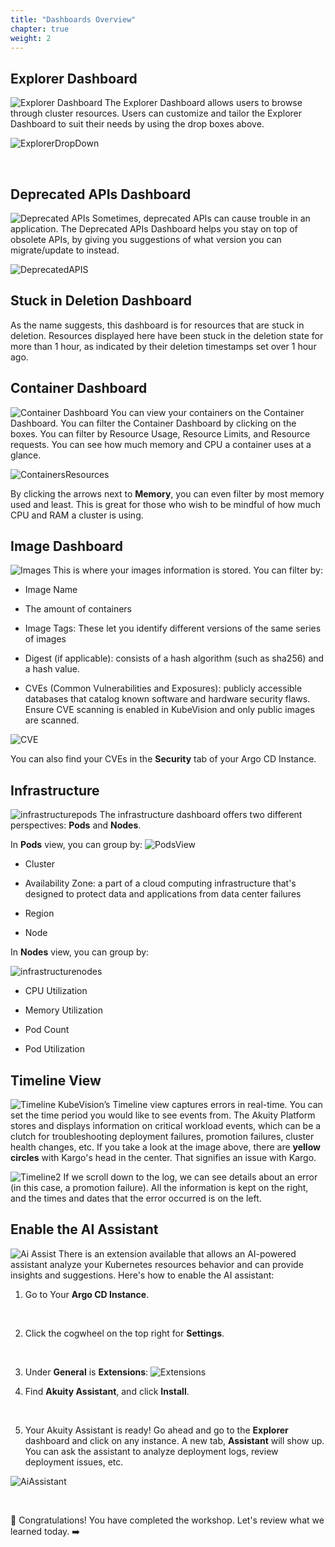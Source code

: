 ```yaml
---
title: "Dashboards Overview"
chapter: true
weight: 2
---
```



## Explorer Dashboard 
![Explorer Dashboard](../../static/images/KubeVisionExplorer.png)
The Explorer Dashboard allows users to browse through cluster resources. Users can customize and tailor the Explorer Dashboard to suit their needs by using the drop boxes above.

![ExplorerDropDown](../../static/images/KubeVisionExplorer2.png)

<br>

## Deprecated APIs Dashboard 
![Deprecated APIs](../../static/images/KubeVisionDeprecatedApis.png)
Sometimes, deprecated APIs can cause trouble in an application. The Deprecated APIs Dashboard helps you stay on top of obsolete APIs, by giving you suggestions of what version you can migrate/update to instead.

![DeprecatedAPIS](../../static/images/KubeVisionDeprecatedAPIs2.png)

## Stuck in Deletion Dashboard
As the name suggests, this dashboard is for resources that are stuck in deletion. Resources displayed here have been stuck in the deletion state for more than 1 hour, as indicated by their deletion timestamps set over 1 hour ago.

## Container Dashboard
![Container Dashboard](../../static/images/KubeVisionContainers.png)
You can view your containers on the Container Dashboard. You can filter the Container Dashboard by clicking on the boxes. You can filter by Resource Usage, Resource Limits, and Resource requests. You can see how much memory and CPU a container uses at a glance.

![ContainersResources](../../static/images/KubeVisionContainersResource.png)

By clicking the arrows next to **Memory**, you can even filter by most memory used and least. This is great for those who wish to be mindful of how much CPU and RAM a cluster is using.

## Image Dashboard
![Images](../../static/images/KubeVisionImages.png)
This is where your images information is stored. You can filter by:

- Image Name

- The amount of containers

- Image Tags: These let you identify different versions of the same series of images

- Digest (if applicable): consists of a hash algorithm (such as sha256) and a hash value.

- CVEs (Common Vulnerabilities and Exposures): publicly accessible databases that catalog known software and hardware security flaws. Ensure CVE scanning is enabled in KubeVision and only public images are scanned.

![CVE](../../static/images/KubeVisionCVEs.png)

You can also find your CVEs in the **Security** tab of your Argo CD Instance.

## Infrastructure
![infrastructurepods](../../static/images/InfrastructurePods.png)
The infrastructure dashboard offers two different perspectives: **Pods** and **Nodes**. 

In **Pods** view, you can group by:
![PodsView](../../static/images/InfrastructurePodsrunning.png)

- Cluster

- Availability Zone: a part of a cloud computing infrastructure that's designed to protect data and applications from data center failures

- Region

- Node


In **Nodes** view, you can group by:

![infrastructurenodes](../../static/images/InfrastructureNode.png)

- CPU Utilization

- Memory Utilization

- Pod Count

- Pod Utilization



## Timeline View
![Timeline](../../static/images/KubeVisionTimeline1.png)
KubeVision’s Timeline view captures errors in real-time. You can set the time period you would like to see events from. The Akuity Platform stores and displays information on critical workload events, which can be a clutch for troubleshooting deployment failures, promotion failures, cluster health changes, etc. If you take a look at the image above, there are **yellow circles** with Kargo's head in the center. That signifies an issue with Kargo.

![Timeline2](../../static/images/KubeVisionTimeline2.png)
If we scroll down to the log, we can see details about an error (in this case, a promotion failure). All the information is kept on the right, and the times and dates that the error occurred is on the left. 

## Enable the AI Assistant
![Ai Assist](../../static/images/AkuityAssistant.png)
There is an extension available that allows an AI-powered assistant analyze your Kubernetes resources behavior and can provide insights and suggestions. Here's how to enable the AI assistant:
1. Go to Your **Argo CD Instance**.
<br>

2. Click the cogwheel on the top right for **Settings**.

<br>

3. Under **General** is **Extensions**:
![Extensions](../../static/images/AkuityExtensions.png)

4. Find **Akuity Assistant**, and click **Install**.
<br>

5. Your Akuity Assistant is ready! Go ahead and go to the **Explorer** dashboard and click on any instance. A new tab, **Assistant** will show up. You can ask the assistant to analyze deployment logs, review deployment issues, etc.



![AiAssistant](../../static/images/AkuityAIAssist2.png)

<br>

:tada: Congratulations! You have completed the workshop. Let's review what we learned today. :arrow_right:
